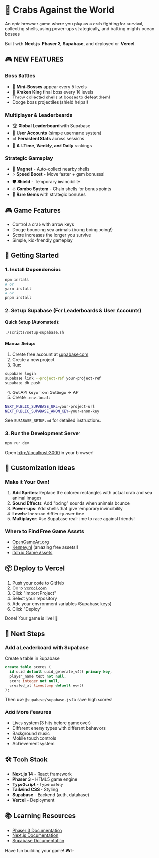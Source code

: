 # 🦀 Crabs Against the World

An epic browser game where you play as a crab fighting for survival, collecting shells, using power-ups strategically, and battling mighty ocean bosses!

Built with **Next.js**, **Phaser 3**, **Supabase**, and deployed on **Vercel**.

## 🎮 NEW FEATURES

### Boss Battles
- 🐳 **Mini-Bosses** appear every 5 levels
- 🐙 **Kraken King** final boss every 10 levels
- Throw collected shells at bosses to defeat them!
- Dodge boss projectiles (shield helps!)

### Multiplayer & Leaderboards
- 🏆 **Global Leaderboard** with Supabase
- 👤 **User Accounts** (simple username system)
- 📊 **Persistent Stats** across sessions
- 🎯 **All-Time, Weekly, and Daily** rankings

### Strategic Gameplay
- 🧲 **Magnet** - Auto-collect nearby shells
- ⚡ **Speed Boost** - Move faster + gem bonuses!
- 🛡️ **Shield** - Temporary invincibility
- 🔥 **Combo System** - Chain shells for bonus points
- 💎 **Rare Gems** with strategic bonuses

## 🎮 Game Features

- Control a crab with arrow keys
- Dodge bouncing sea animals (boing boing boing!)
- Score increases the longer you survive
- Simple, kid-friendly gameplay

## 🚀 Getting Started

### 1. Install Dependencies

```bash
npm install
# or
yarn install
# or
pnpm install
```

### 2. Set up Supabase (For Leaderboards & User Accounts)

#### Quick Setup (Automated):
```bash
./scripts/setup-supabase.sh
```

#### Manual Setup:
1. Create free account at [supabase.com](https://supabase.com)
2. Create a new project
3. Run:
```bash
supabase login
supabase link --project-ref your-project-ref
supabase db push
```
4. Get API keys from Settings → API
5. Create `.env.local`:
```bash
NEXT_PUBLIC_SUPABASE_URL=your-project-url
NEXT_PUBLIC_SUPABASE_ANON_KEY=your-anon-key
```

See `SUPABASE_SETUP.md` for detailed instructions.

### 3. Run the Development Server

```bash
npm run dev
```

Open [http://localhost:3000](http://localhost:3000) in your browser!

## 🎨 Customization Ideas

### Make it Your Own!

1. **Add Sprites**: Replace the colored rectangles with actual crab and sea animal images
2. **Sound Effects**: Add "boing" sounds when animals bounce
3. **Power-ups**: Add shells that give temporary invincibility
4. **Levels**: Increase difficulty over time
5. **Multiplayer**: Use Supabase real-time to race against friends!

### Where to Find Free Game Assets

- [OpenGameArt.org](https://opengameart.org/)
- [Kenney.nl](https://kenney.nl/assets) (amazing free assets!)
- [itch.io Game Assets](https://itch.io/game-assets/free)

## 📦 Deploy to Vercel

1. Push your code to GitHub
2. Go to [vercel.com](https://vercel.com)
3. Click "Import Project"
4. Select your repository
5. Add your environment variables (Supabase keys)
6. Click "Deploy"

Done! Your game is live! 🎉

## 🎯 Next Steps

### Add a Leaderboard with Supabase

Create a table in Supabase:

```sql
create table scores (
  id uuid default uuid_generate_v4() primary key,
  player_name text not null,
  score integer not null,
  created_at timestamp default now()
);
```

Then use `@supabase/supabase-js` to save high scores!

### Add More Features

- Lives system (3 hits before game over)
- Different enemy types with different behaviors
- Background music
- Mobile touch controls
- Achievement system

## 🛠️ Tech Stack

- **Next.js 14** - React framework
- **Phaser 3** - HTML5 game engine
- **TypeScript** - Type safety
- **Tailwind CSS** - Styling
- **Supabase** - Backend (auth, database)
- **Vercel** - Deployment

## 📚 Learning Resources

- [Phaser 3 Documentation](https://photonstorm.github.io/phaser3-docs/)
- [Next.js Documentation](https://nextjs.org/docs)
- [Supabase Documentation](https://supabase.com/docs)

Have fun building your game! 🎮✨

